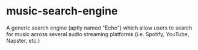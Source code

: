 # music-search-engine
A generic search engine (aptly named "Echo") which allow users to search for music across several audio streaming platforms (i.e. Spotify, YouTube, Napster, etc.)
